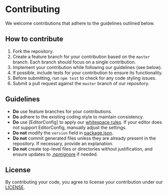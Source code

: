 # Contributing

We welcome contributions that adhere to the guidelines outlined below.

## How to contribute

1. Fork the repository.
2. Create a feature branch for your contribution based on the `master` branch. Each branch should focus on a single contribution.
3. Implement your contribution while following our guidelines (see below).
4. If possible, include tests for your contribution to ensure its functionality.
5. Before submitting, run `npm test` to check for any code styling issues.
6. Submit a pull request against the `master` branch of our repository.

## Guidelines

* **Do** use feature branches for your contributions.
* **Do** adhere to the existing coding style to maintain consistency.
* **Do** use [EditorConfig] to apply our [whitespace rules](.editorconfig). If your editor does not support EditorConfig, manually adjust the settings.
* **Do not** modify the `version` field in [package.json](package.json).
* **Do not** commit generated files unless they are already present in the repository. If necessary, provide an explanation.
* **Do not** create top-level files or directories without justification, and ensure updates to [.npmignore](.npmignore) if needed.

## License

By contributing your code, you agree to license your contribution under our [LICENSE](LICENSE).
